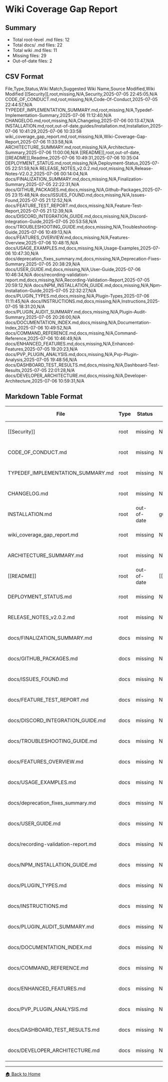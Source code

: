# Wiki Coverage Gap Report

## Summary

- Total root-level .md files: 12
- Total docs/ .md files: 22
- Total wiki .md files: 11
- Missing files: 29
- Out-of-date files: 2

## CSV Format

File,Type,Status,Wiki Match,Suggested Wiki Name,Source Modified,Wiki Modified
[[Security]],root,missing,N/A,Security,2025-07-05 22:45:05,N/A
CODE_OF_CONDUCT.md,root,missing,N/A,Code-Of-Conduct,2025-07-05 22:44:57,N/A
TYPEDEF_IMPLEMENTATION_SUMMARY.md,root,missing,N/A,Typedef-Implementation-Summary,2025-07-06 11:12:40,N/A
CHANGELOG.md,root,missing,N/A,Changelog,2025-07-06 00:13:47,N/A
INSTALLATION.md,root,out-of-date,guides/Installation.md,Installation,2025-07-06 10:41:29,2025-07-06 10:33:58
wiki_coverage_gap_report.md,root,missing,N/A,Wiki-Coverage-Gap-Report,2025-07-06 11:33:58,N/A
ARCHITECTURE_SUMMARY.md,root,missing,N/A,Architecture-Summary,2025-07-06 11:00:06,N/A
[[README]],root,out-of-date,[[README]],Readme,2025-07-06 10:49:31,2025-07-06 10:35:04
DEPLOYMENT_STATUS.md,root,missing,N/A,Deployment-Status,2025-07-05 22:51:59,N/A
RELEASE_NOTES_v2.0.2.md,root,missing,N/A,Release-Notes-V2.0.2,2025-07-06 00:14:04,N/A
docs/FINALIZATION_SUMMARY.md,docs,missing,N/A,Finalization-Summary,2025-07-05 22:22:31,N/A
docs/GITHUB_PACKAGES.md,docs,missing,N/A,Github-Packages,2025-07-05 23:15:48,N/A
docs/ISSUES_FOUND.md,docs,missing,N/A,Issues-Found,2025-07-05 21:12:52,N/A
docs/FEATURE_TEST_REPORT.md,docs,missing,N/A,Feature-Test-Report,2025-07-05 21:12:39,N/A
docs/DISCORD_INTEGRATION_GUIDE.md,docs,missing,N/A,Discord-Integration-Guide,2025-07-05 20:53:58,N/A
docs/TROUBLESHOOTING_GUIDE.md,docs,missing,N/A,Troubleshooting-Guide,2025-07-06 10:49:13,N/A
docs/FEATURES_OVERVIEW.md,docs,missing,N/A,Features-Overview,2025-07-06 10:48:15,N/A
docs/USAGE_EXAMPLES.md,docs,missing,N/A,Usage-Examples,2025-07-06 10:47:30,N/A
docs/deprecation_fixes_summary.md,docs,missing,N/A,Deprecation-Fixes-Summary,2025-07-05 20:38:29,N/A
docs/USER_GUIDE.md,docs,missing,N/A,User-Guide,2025-07-06 10:46:34,N/A
docs/recording-validation-report.md,docs,missing,N/A,Recording-Validation-Report,2025-07-05 20:59:12,N/A
docs/NPM_INSTALLATION_GUIDE.md,docs,missing,N/A,Npm-Installation-Guide,2025-07-05 22:32:27,N/A
docs/PLUGIN_TYPES.md,docs,missing,N/A,Plugin-Types,2025-07-06 11:11:45,N/A
docs/INSTRUCTIONS.md,docs,missing,N/A,Instructions,2025-07-05 18:31:20,N/A
docs/PLUGIN_AUDIT_SUMMARY.md,docs,missing,N/A,Plugin-Audit-Summary,2025-07-05 20:26:00,N/A
docs/DOCUMENTATION_INDEX.md,docs,missing,N/A,Documentation-Index,2025-07-06 10:49:52,N/A
docs/COMMAND_REFERENCE.md,docs,missing,N/A,Command-Reference,2025-07-06 10:46:49,N/A
docs/ENHANCED_FEATURES.md,docs,missing,N/A,Enhanced-Features,2025-07-05 19:20:23,N/A
docs/PVP_PLUGIN_ANALYSIS.md,docs,missing,N/A,Pvp-Plugin-Analysis,2025-07-05 19:48:56,N/A
docs/DASHBOARD_TEST_RESULTS.md,docs,missing,N/A,Dashboard-Test-Results,2025-07-05 22:01:28,N/A
docs/DEVELOPER_ARCHITECTURE.md,docs,missing,N/A,Developer-Architecture,2025-07-06 10:59:31,N/A

## Markdown Table Format

| File | Type | Status | Wiki Match | Suggested Wiki Name | Source Modified | Wiki Modified |
|------|------|--------|------------|---------------------|-----------------|---------------|
| [[Security]] | root | missing | N/A | Security | 2025-07-05 22:45:05 | N/A |
| CODE_OF_CONDUCT.md | root | missing | N/A | Code-Of-Conduct | 2025-07-05 22:44:57 | N/A |
| TYPEDEF_IMPLEMENTATION_SUMMARY.md | root | missing | N/A | Typedef-Implementation-Summary | 2025-07-06 11:12:40 | N/A |
| CHANGELOG.md | root | missing | N/A | Changelog | 2025-07-06 00:13:47 | N/A |
| INSTALLATION.md | root | out-of-date | guides/Installation.md | Installation | 2025-07-06 10:41:29 | 2025-07-06 10:33:58 |
| wiki_coverage_gap_report.md | root | missing | N/A | Wiki-Coverage-Gap-Report | 2025-07-06 11:33:58 | N/A |
| ARCHITECTURE_SUMMARY.md | root | missing | N/A | Architecture-Summary | 2025-07-06 11:00:06 | N/A |
| [[README]] | root | out-of-date | [[README]] | Readme | 2025-07-06 10:49:31 | 2025-07-06 10:35:04 |
| DEPLOYMENT_STATUS.md | root | missing | N/A | Deployment-Status | 2025-07-05 22:51:59 | N/A |
| RELEASE_NOTES_v2.0.2.md | root | missing | N/A | Release-Notes-V2.0.2 | 2025-07-06 00:14:04 | N/A |
| docs/FINALIZATION_SUMMARY.md | docs | missing | N/A | Finalization-Summary | 2025-07-05 22:22:31 | N/A |
| docs/GITHUB_PACKAGES.md | docs | missing | N/A | Github-Packages | 2025-07-05 23:15:48 | N/A |
| docs/ISSUES_FOUND.md | docs | missing | N/A | Issues-Found | 2025-07-05 21:12:52 | N/A |
| docs/FEATURE_TEST_REPORT.md | docs | missing | N/A | Feature-Test-Report | 2025-07-05 21:12:39 | N/A |
| docs/DISCORD_INTEGRATION_GUIDE.md | docs | missing | N/A | Discord-Integration-Guide | 2025-07-05 20:53:58 | N/A |
| docs/TROUBLESHOOTING_GUIDE.md | docs | missing | N/A | Troubleshooting-Guide | 2025-07-06 10:49:13 | N/A |
| docs/FEATURES_OVERVIEW.md | docs | missing | N/A | Features-Overview | 2025-07-06 10:48:15 | N/A |
| docs/USAGE_EXAMPLES.md | docs | missing | N/A | Usage-Examples | 2025-07-06 10:47:30 | N/A |
| docs/deprecation_fixes_summary.md | docs | missing | N/A | Deprecation-Fixes-Summary | 2025-07-05 20:38:29 | N/A |
| docs/USER_GUIDE.md | docs | missing | N/A | User-Guide | 2025-07-06 10:46:34 | N/A |
| docs/recording-validation-report.md | docs | missing | N/A | Recording-Validation-Report | 2025-07-05 20:59:12 | N/A |
| docs/NPM_INSTALLATION_GUIDE.md | docs | missing | N/A | Npm-Installation-Guide | 2025-07-05 22:32:27 | N/A |
| docs/PLUGIN_TYPES.md | docs | missing | N/A | Plugin-Types | 2025-07-06 11:11:45 | N/A |
| docs/INSTRUCTIONS.md | docs | missing | N/A | Instructions | 2025-07-05 18:31:20 | N/A |
| docs/PLUGIN_AUDIT_SUMMARY.md | docs | missing | N/A | Plugin-Audit-Summary | 2025-07-05 20:26:00 | N/A |
| docs/DOCUMENTATION_INDEX.md | docs | missing | N/A | Documentation-Index | 2025-07-06 10:49:52 | N/A |
| docs/COMMAND_REFERENCE.md | docs | missing | N/A | Command-Reference | 2025-07-06 10:46:49 | N/A |
| docs/ENHANCED_FEATURES.md | docs | missing | N/A | Enhanced-Features | 2025-07-05 19:20:23 | N/A |
| docs/PVP_PLUGIN_ANALYSIS.md | docs | missing | N/A | Pvp-Plugin-Analysis | 2025-07-05 19:48:56 | N/A |
| docs/DASHBOARD_TEST_RESULTS.md | docs | missing | N/A | Dashboard-Test-Results | 2025-07-05 22:01:28 | N/A |
| docs/DEVELOPER_ARCHITECTURE.md | docs | missing | N/A | Developer-Architecture | 2025-07-06 10:59:31 | N/A |

---

[🏠 Back to Home](Home.md)
